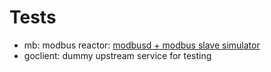 # Tests

- mb: modbus reactor: [modbusd + modbus slave simulator](https://github.com/taka-wang/modbusd)
- goclient: dummy upstream service for testing